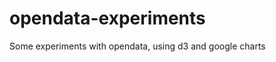 opendata-experiments
====================

Some experiments with opendata, using d3 and google charts

